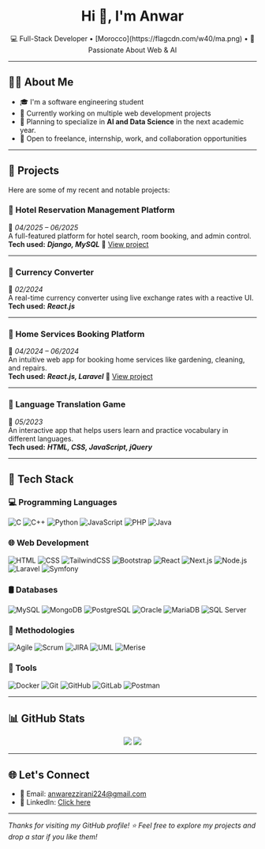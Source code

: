 <h1 align="center">Hi 👋, I'm Anwar</h1>
<p align="center">
  💻 Full-Stack Developer • [Morocco](https://flagcdn.com/w40/ma.png) • 🚀 Passionate About Web & AI
</p>

---

## 👨‍💻 About Me

- 🎓 I'm a software engineering student
- 🔭 Currently working on multiple web development projects
- 🌱 Planning to specialize in **AI and Data Science** in the next academic year.
- 💼 Open to freelance, internship, work, and collaboration opportunities

---

## 🚀 Projects

Here are some of my recent and notable projects:

### 🏨 Hotel Reservation Management Platform  
📅 *04/2025 – 06/2025*  
A full-featured platform for hotel search, room booking, and admin control.  
**Tech used:** ***Django, MySQL*** 
🔗 [View project](https://github.com/AnwarEzzy/Hotel-management-app)

---

### 💱 Currency Converter  
📅 *02/2024*  
A real-time currency converter using live exchange rates with a reactive UI.  
**Tech used:** ***React.js***

---

### 🧹 Home Services Booking Platform  
📅 *04/2024 – 06/2024*  
An intuitive web app for booking home services like gardening, cleaning, and repairs.  
**Tech used:** ***React.js, Laravel***
🔗 [View project](https://github.com/AnwarEzzy/home-services-app)

---

### 🧩 Language Translation Game  
📅 *05/2023*  
An interactive app that helps users learn and practice vocabulary in different languages.  
**Tech used:** ***HTML, CSS, JavaScript, jQuery***

---

## 🧰 Tech Stack

### 💻 Programming Languages  
![C](https://img.shields.io/badge/C-00599C?style=for-the-badge&logo=c&logoColor=white)
![C++](https://img.shields.io/badge/C++-00599C?style=for-the-badge&logo=c%2B%2B&logoColor=white)
![Python](https://img.shields.io/badge/Python-3776AB?style=for-the-badge&logo=python&logoColor=white)
![JavaScript](https://img.shields.io/badge/JavaScript-F7DF1E?style=for-the-badge&logo=javascript&logoColor=black)
![PHP](https://img.shields.io/badge/PHP-777BB4?style=for-the-badge&logo=php&logoColor=white)
![Java](https://img.shields.io/badge/Java-ED8B00?style=for-the-badge&logo=java&logoColor=white)

### 🌐 Web Development  
![HTML](https://img.shields.io/badge/HTML5-E34F26?style=for-the-badge&logo=html5&logoColor=white)
![CSS](https://img.shields.io/badge/CSS3-1572B6?style=for-the-badge&logo=css3&logoColor=white)
![TailwindCSS](https://img.shields.io/badge/Tailwind_CSS-38B2AC?style=for-the-badge&logo=tailwind-css&logoColor=white)
![Bootstrap](https://img.shields.io/badge/Bootstrap-7952B3?style=for-the-badge&logo=bootstrap&logoColor=white)
![React](https://img.shields.io/badge/React-61DAFB?style=for-the-badge&logo=react&logoColor=black)
![Next.js](https://img.shields.io/badge/Next.js-000000?style=for-the-badge&logo=nextdotjs&logoColor=white)
![Node.js](https://img.shields.io/badge/Node.js-339933?style=for-the-badge&logo=node.js&logoColor=white)
![Laravel](https://img.shields.io/badge/Laravel-F55247?style=for-the-badge&logo=laravel&logoColor=white)
![Symfony](https://img.shields.io/badge/Symfony-000000?style=for-the-badge&logo=symfony&logoColor=white)

### 🛢️ Databases  
![MySQL](https://img.shields.io/badge/MySQL-4479A1?style=for-the-badge&logo=mysql&logoColor=white)
![MongoDB](https://img.shields.io/badge/MongoDB-47A248?style=for-the-badge&logo=mongodb&logoColor=white)
![PostgreSQL](https://img.shields.io/badge/PostgreSQL-336791?style=for-the-badge&logo=postgresql&logoColor=white)
![Oracle](https://img.shields.io/badge/Oracle-F80000?style=for-the-badge&logo=oracle&logoColor=white)
![MariaDB](https://img.shields.io/badge/MariaDB-003545?style=for-the-badge&logo=mariadb&logoColor=white)
![SQL Server](https://img.shields.io/badge/SQL_Server-CC2927?style=for-the-badge&logo=microsoft-sql-server&logoColor=white)

### 🧠 Methodologies  
![Agile](https://img.shields.io/badge/Agile-009688?style=for-the-badge)
![Scrum](https://img.shields.io/badge/Scrum-6DB33F?style=for-the-badge)
![JIRA](https://img.shields.io/badge/JIRA-0052CC?style=for-the-badge&logo=jira&logoColor=white)
![UML](https://img.shields.io/badge/UML-FF6F00?style=for-the-badge)
![Merise](https://img.shields.io/badge/Merise-336699?style=for-the-badge)

### 🧪 Tools  
![Docker](https://img.shields.io/badge/Docker-2496ED?style=for-the-badge&logo=docker&logoColor=white)
![Git](https://img.shields.io/badge/Git-F05032?style=for-the-badge&logo=git&logoColor=white)
![GitHub](https://img.shields.io/badge/GitHub-181717?style=for-the-badge&logo=github&logoColor=white)
![GitLab](https://img.shields.io/badge/GitLab-FCA121?style=for-the-badge&logo=gitlab&logoColor=white)
![Postman](https://img.shields.io/badge/Postman-FF6C37?style=for-the-badge&logo=postman&logoColor=white)



---

## 📊 GitHub Stats

<p align="center">
  <img src="https://github-readme-stats.vercel.app/api?username=AnwarEzzy&show_icons=true&theme=react&count_private=true&cache_seconds=30" />
  <img src="https://github-readme-streak-stats.herokuapp.com/?user=AnwarEzzy&theme=react" />
</p>

---

## 🌐 Let's Connect

- 📧 Email: [anwarezzirani224@gmail.com](mailto:anwarezzirani224@gmail.com)  
- 💼 LinkedIn: [Click here](https://www.linkedin.com/in/anwar-ezzirani)  

---

_Thanks for visiting my GitHub profile! ⭐ Feel free to explore my projects and drop a star if you like them!_
